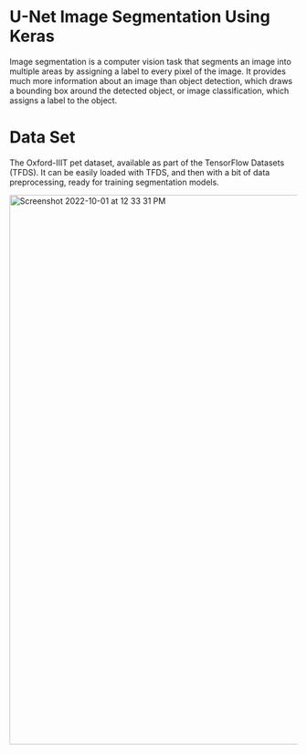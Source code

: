 # U-Net Image Segmentation Using Keras

Image segmentation is a computer vision task that segments an image into multiple areas by assigning a label to every pixel of the image. It provides much more information about an image than object detection, which draws a bounding box around the detected object, or image classification, which assigns a label to the object.

# Data Set

The Oxford-IIIT pet dataset, available as part of the TensorFlow Datasets (TFDS). It can be easily loaded with TFDS, and then with a bit of data preprocessing, ready for training segmentation models.


<img width="962" alt="Screenshot 2022-10-01 at 12 33 31 PM" src="https://user-images.githubusercontent.com/88283732/193397395-259e7c29-b3af-4309-bb2c-9c8ee3e7b78a.png">

